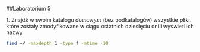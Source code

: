 ##Laboratorium 5


1\. Znajdź w swoim katalogu *domowym* (bez podkatalogów) wszystkie pliki, które zostały zmodyfikowane w ciągu 
ostatnich dziesięciu dni i wyświetl ich nazwy.
```sh
find ~/ -maxdepth 1 -type f -mtime -10
```
